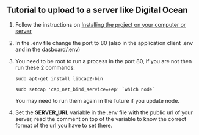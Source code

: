 ## Tutorial to upload to a server like Digital Ocean

1. Follow the instructions on [Installing the project on your computer or server](###installing-the-project-on-your-computer-or-server)
2. In the .env file change the port to 80 (also in the application client .env and in the dasboard/.env)
3. You need to be root to run a process in the port 80, if you are not then run these 2 commands:

   `sudo apt-get install libcap2-bin`

   `` sudo setcap 'cap_net_bind_service=+ep' `which node`  ``

   You may need to run them again in the future if you update node.

4. Set the **SERVER_URL** variable in the .env file with the public url of your server, read the comment on top of the variable to know the correct format of the url you have to set there.